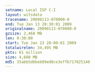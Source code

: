 ```yaml
---
setname: Local ISP C-I
layout: witsdata
tracename: 20090113-070000-0
end: Tue Jan 13 20:30:01 2009
originalname: 20090113-070000-0
gzsize: 2,468 MB
len: 0:30:00
start: Tue Jan 13 20:00:01 2009
totalwirelen: 34,495 MB
pkts: 61 million
size: 4,680 MB
md5: 35abb5d6beb89ed8ce3effb717025140
---
```

